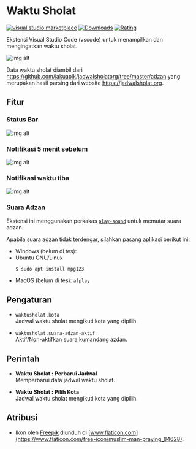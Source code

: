 # Waktu Sholat

[![visual studio marketplace](https://img.shields.io/badge/visual%20studio%20marketplace-v2.0.0-blue)](https://marketplace.visualstudio.com/items?itemName=lakuapik.waktusholat)
[![Downloads](https://img.shields.io/visual-studio-marketplace/d/lakuapik.waktusholat)](https://marketplace.visualstudio.com/items?itemName=lakuapik.waktusholat)
[![Rating](https://img.shields.io/visual-studio-marketplace/stars/lakuapik.waktusholat)](https://marketplace.visualstudio.com/items?itemName=lakuapik.waktusholat)

Ekstensi Visual Studio Code (vscode) untuk menampilkan dan mengingatkan waktu sholat.

![img alt](https://cdn.statically.io/gh/lakuapik/vscode-waktusholat/v2.x/screenshots/animated.gif)

Data waktu sholat diambil dari https://github.com/lakuapik/jadwalsholatorg/tree/master/adzan yang merupakan hasil parsing dari website https://jadwalsholat.org.

## Fitur

### Status Bar

![img alt](https://cdn.statically.io/gh/lakuapik/vscode-waktusholat/v2.x/screenshots/status-bar.png)

### Notifikasi 5 menit sebelum

![img alt](https://cdn.statically.io/gh/lakuapik/vscode-waktusholat/v2.x/screenshots/5-min-before.png)

### Notifikasi waktu tiba

![img alt](https://cdn.statically.io/gh/lakuapik/vscode-waktusholat/v2.x/screenshots/on-time.png)

### Suara Adzan

Ekstensi ini menggunakan perkakas [`play-sound`](https://www.npmjs.com/package/play-sound) untuk memutar suara adzan.

Apabila suara adzan tidak terdengar, silahkan pasang aplikasi berikut ini:

* Windows (belum di tes):
* Ubuntu GNU/Linux
  ```bash
  $ sudo apt install mpg123
  ```
* MacOS (belum di tes): `afplay`

## Pengaturan

* `waktusholat.kota`  
  Jadwal waktu sholat mengikuti kota yang dipilih.

* `waktusholat.suara-adzan-aktif`  
  Aktif/Non-aktifkan suara kumandang azdan.

## Perintah

* **Waktu Sholat : Perbarui Jadwal**  
  Memperbarui data jadwal waktu sholat.

* **Waktu Sholat : Pilih Kota**  
  Jadwal waktu sholat mengikuti kota yang dipilih.

## Atribusi
* Ikon oleh [Freepik](https://www.flaticon.com/authors/freepik) diunduh di [www.flaticon.com](https://www.flaticon.com/free-icon/muslim-man-praying_84628).
